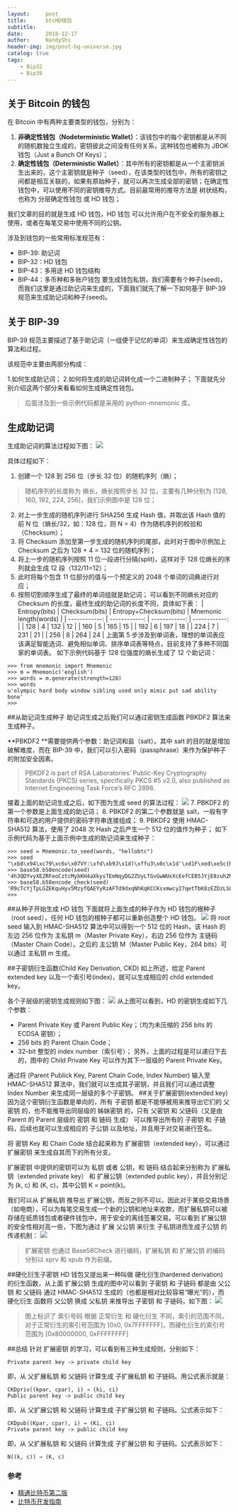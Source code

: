 ```yaml
---
layout:     post
title:      btcHD钱包
subtitle:   
date:       2018-12-17
author:     NandyShi
header-img: img/post-bg-universe.jpg
catalog: true
tags:
    - Bip32
    - Bip39
---
```

## 关于 Bitcoin 的钱包
在 Bitcoin 中有两种主要类型的钱包，分别为：

1. **非确定性钱包（Nodeterministic Wallet）**：该钱包中的每个密钥都是从不同的随机数独立生成的，密钥彼此之间没有任何关系，这种钱包也被称为 JBOK 钱包（Just a Bunch Of Keys）；
2. **确定性钱包（Deterministic Wallet）**：其中所有的密钥都是从一个主密钥派生出来的，这个主密钥就是种子（seed），在该类型的钱包中，所有的密钥之间都是相互关联的，如果有原始种子，就可以再次生成全部的密钥；在确定性钱包中，可以使用不同的密钥推导方式。目前最常用的推导方法是 树状结构，也称为 分层确定性钱包 或 HD 钱包；

我们文章的目的就是生成 HD 钱包，HD 钱包 可以允许用户在不安全的服务器上使用，或者在每笔交易中使用不同的公钥。

涉及到钱包的一些常用标准规范有：

- BIP-39: 助记词
- BIP-32：HD 钱包
- BIP-43：多用途 HD 钱包结构
- BIP-44：多币种和多账户钱包
要生成钱包私钥，我们需要有个种子(seed)，而我们这里是通过助记词来生成的，下面我们就先了解一下如何基于 BIP-39 规范来生成助记词和种子(seed)。

## 关于 BIP-39
BIP-39 规范主要描述了基于助记词（一组便于记忆的单词）来生成确定性钱包的算法和过程。

该规范中主要由两部分构成：

1.如何生成助记词；
2.如何将生成的助记词转化成一个二进制种子；
下面就先分别介绍这两个部分来看看如何生成确定性钱包。
>后面涉及到一些示例代码都是采用的 python-mnemonic 库。

## 生成助记词
生成助记词的算法过程如下图：
![](https://i.loli.net/2018/12/10/5c0e5ac5d771c.jpg)

具体过程如下：

1. 创建一个 128 到 256 位（步长 32 位）的随机序列（熵）；
> 随机序列的长度称为 熵长，熵长按照步长 32 位，主要有几种分别为 [128, 160, 192, 224, 256]，我们示例图中是 128 位；
2. 对上一步生成的随机序列进行 SHA256 生成 Hash 值，并取出该 Hash 值的前 N 位（熵长/32，如：128 位，则 N = 4）作为随机序列的校验和（Checksum）；
3. 将 Checksum 添加至第一步生成的随机序列的尾部，此时对于图中示例加上 Checksum 之后为 128 + 4 = 132 位的随机序列；
4. 将上一步的随机序列按照 11 位一段进行分隔(split)，这样对于 128 位熵长的序列就会生成 12 段（132/11=12）；
5. 此时将每个包含 11 位部分的值与一个预定义的 2048 个单词的词典进行对应；
6. 按照切割顺序生成了最终的单词组就是助记词；
可以看到不同熵长对应的 Checksum 的长度，最终生成的助记词的长度不同，具体如下表：
| Entropy(bits)  |  Checksum(bits) |  Entropy+Checksum(bits) | Mnemonic length(words)  |
| ------------: | ------------: | ------------: | ------------: |
| 128  | 4  | 132  |  12 |
| 160  | 5  |  165 |  15 |
| 192  | 6  | 197  |  18 |
| 224  | 7  |  231 | 21  |
| 256  |  8 |  264 | 24  |
上面第 5 步涉及到单词表，理想的单词表应该满足智能选词、避免相似单词、排序单词表等特点，目前支持了多种不同国家的单词表。
如下示例代码基于 128 位强度的熵长生成了 12 个助记词：

```
>>> from mnemonic import Mnemonic
>>> m = Mnemonic('english')
>>> words = m.generate(strength=128)
>>> words
u'olympic hard body window sibling used only mimic put sad ability bone'
>>>
```
##从助记词生成种子
助记词生成之后我们可以通过密钥生成函数 PBKDF2 算法来生成种子。

**PBKDF2 **需要提供两个参数：助记词和盐（salt）。其中 salt 的目的就是增加破解难度，而在 BIP-39 中，我们可以引入密码（passphrase）来作为保护种子的附加安全因素。

>PBKDF2 is part of RSA Laboratories’ Public-Key Cryptography Standards (PKCS) series, specifically PKCS #5 v2.0, also published as Internet Engineering Task Force’s RFC 2898.

接着上面的助记词生成之后，如下图为生成 seed 的算法过程：
![](https://i.loli.net/2018/12/17/5c1707e8d3b64.jpg)
7. PBKDF2 的第一个参数是上面生成的助记词；
8. PBKDF2 的第二个参数就是 salt，一般有字符串和可选的用户提供的密码字符串连接组成；
9. PBKDF2 使用 HMAC-SHA512 算法，使用了 2048 次 Hash 之后产生一个 512 位的值作为种子；
如下示例代码为基于上面示例中生成的助记词来生成种子：
```
>>> seed = Mnemonic.to_seed(words, "hellobtc")
>>> seed
"\xb8\x94\xc79\xc6v\x07VY:\xfd\xb9J\x1d)\xffu3\x0c\x1d'\xd1F\xed\xe5c{R\xb9M\xdbu+\xdc\xc3\xb7\xc34\xe0\x81\xca\x97\x98W\xcf\xab\xa6\xa4c\xf3\xc9\x1d\xc0\xee\xd2\xa2{\xdaX+\x82\x14R\xfa"
>>> base58.b58encode(seed)
'4h3QDYvyXEZRFeoCztcMybKH4aXkysTEmNqyDG2ZUyLTGvGwWUxXcEefCEB5JYjE8zuh2MSmLKsz9e8SQDpmzhuB'
>>> base58.b58encode_check(seed)
'R9cTcYjTpLGZEKquHyv5MzyfQAEYyRzAFTd9dxqNhKqKCCKsxmwcy27qetTbK8zEZDzLSLf7AjF9L9cuWY6bZ4UGzZ3GQ'
>>>
```
##从种子开始生成 HD 钱包
下面就将上面生成的种子作为 HD 钱包的根种子（root seed），任何 HD 钱包的根种子都可以重新创造整个 HD 钱包。
![](https://i.loli.net/2018/12/17/5c17099ec8255.jpg)
将 root seed 输入到 HMAC-SHA512 算法中可以得到一个 512 位的 Hash，该 Hash 的左边 256 位作为 主私钥 m（Master Private Key），右边 256 位作为 主链码（Master Chain Code）。之后的 主公钥 M（Master Public Key，264 bits）可以通过 主私钥 m 生成。

##子密钥衍生函数(Child Key Derivation, CKD)
如上所述，给定 Parent extended key 以及一个索引号(index)，就可以生成相应的 child extended key。

各个子层级的密钥生成规则如下图：
![](https://i.loli.net/2018/12/17/5c1709b8bb185.jpg)
从上图可以看到，HD 的密钥生成如下几个参数：

- Parent Private Key 或 Parent Public Key；（均为未压缩的 256 bits 的 ECDSA 密钥）；
- 256 bits 的 Parent Chain Code；
- 32-bit 整型的 index number（索引号）；
另外，上面的过程是可以递归下去的，图中的 Child Private Key 可以作为其下一层级的 Parent Private Key。

通过将 (Parent Publick Key, Parent Chain Code, Index Number) 输入至 HMAC-SHA512 算法中，我们就可以生成其子密钥，并且我们可以通过调整 Index Number 来生成同一层级的多个子密钥。
##关于扩展密钥(extended key)
因为这个密钥衍生函数是单向的，所有 子密钥 都是不能够被用来推导出它们的 父密钥 的，也不能推导出同层级的 姊妹密钥 的，只有 父密钥 和 父链码（又是由 Parent 的 Parent 层级的 密钥 和 链码 生成） 可以推导出所有的 子密钥 和 子链码，后续也就可以生成相应的 子公钥 以及地址，并且用于对交易进行签名。

将 密钥 Key 和 Chain Code 结合起来称为 扩展密钥（extended key），可以通过 扩展密钥 来生成自其而下的所有分支。

扩展密钥 中提供的密钥可以为 私钥 或者 公钥，和 链码 结合起来分别称为 扩展私钥（extended private key） 和 扩展公钥（extended public key），并且分别记为 (k, c) 和 (K, c)，其中公钥 K = point(k)。

我们可以从 扩展私钥 推导出 扩展公钥，而反之则不可以，因此对于某些交易场景（如电商），可以为每笔交易生成一个新的公钥和地址来收款，而扩展私钥可以被存储在纸质钱包或者硬件钱包中，用于安全的离线签署交易。可以看到 扩展公钥 的安全性相对高一些，下图为通过 扩展 父公钥 来衍生 子私钥进而生成子公钥 的传递机制：
![](https://i.loli.net/2018/12/17/5c170a07f3a60.jpg)
>扩展密钥 也通过 Base58Check 进行编码，扩展私钥 和 扩展公钥 的编码分别以 xprv 和 xpub 作为前缀。

##硬化衍生子密钥
HD 钱包又提出来一种叫做 硬化衍生(hardened derivation) 的衍生函数，从上面 扩展公钥 生成的图中可以看到 子密钥 和 子链码 都是由 父公钥 和 父链码 通过 HMAC-SHA512 生成的（也都是相对比较容易“曝光”的），而 硬化衍生 函数将 父公钥 换成 父私钥 来推导出 子密钥 和 子链码，如下图：
![](https://i.loli.net/2018/12/17/5c170a6bd2246.jpg)
>图上标识了 索引号码 根据 正常衍生 和 硬化衍生 不同，索引的范围不同，对于正常衍生的索引号范围为 [0x0, 0x7FFFFFFF]，而硬化衍生的索引号范围为 [0x80000000, 0xFFFFFFFF]

##总结
针对 扩展密钥 的学习，可以看到有三种生成规则，分别如下：

```
Private parent key -> private child key
```
即，从 父扩展私钥 和 父链码 计算生成 子扩展私钥 和 子链码。用公式表示就是：
```
CKDpriv((kpar, cpar), i) → (ki, ci)
Public parent key -> public child key
```
即，从 父扩展公钥 和 父链码 计算生成 子扩展公钥 和 子链码。公式表示如下：
```
CKDpub((Kpar, cpar), i) → (Ki, ci)
Private parent key -> public child key
```
即，从 父扩展私钥 和 父链码 计算生成 子扩展公钥 和 子链码。公式表示如下：
```
N((k, c)) → (K, c)
```
### 参考

- [精通比特币第二版](https://github.com/bitcoinbook/bitcoinbook)
- [比特币开发指南](https://bitcoin.org/en/developer-guide)
